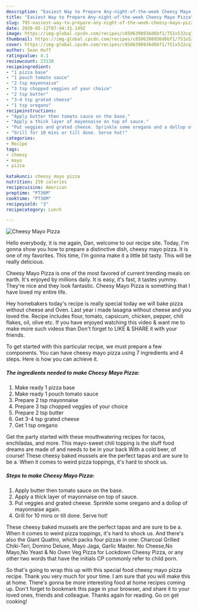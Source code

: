 ```yaml
---
description: "Easiest Way to Prepare Any-night-of-the-week Cheesy Mayo Pizza"
title: "Easiest Way to Prepare Any-night-of-the-week Cheesy Mayo Pizza"
slug: 795-easiest-way-to-prepare-any-night-of-the-week-cheesy-mayo-pizza
date: 2020-05-12T07:44:31.149Z
image: https://img-global.cpcdn.com/recipes/c8506398936d6bf1/751x532cq70/cheesy-mayo-pizza-recipe-main-photo.jpg
thumbnail: https://img-global.cpcdn.com/recipes/c8506398936d6bf1/751x532cq70/cheesy-mayo-pizza-recipe-main-photo.jpg
cover: https://img-global.cpcdn.com/recipes/c8506398936d6bf1/751x532cq70/cheesy-mayo-pizza-recipe-main-photo.jpg
author: Sean Huff
ratingvalue: 4.1
reviewcount: 23130
recipeingredient:
- "1 pizza base"
- "1 pouch tomato sauce"
- "2 tsp mayonnaise"
- "3 tsp chopped veggies of your choice"
- "2 tsp butter"
- "3-4 tsp grated cheese"
- "1 tsp oregano"
recipeinstructions:
- "Apply butter then tomato sauce on the base."
- "Apply a thick layer of mayonnaise on top of sauce."
- "Put veggies and grated cheese. Sprinkle some oregano and a dollop of mayonnaise again."
- "Grill for 10 mins or till done. Serve hot!"
categories:
- Recipe
tags:
- cheesy
- mayo
- pizza

katakunci: cheesy mayo pizza 
nutrition: 259 calories
recipecuisine: American
preptime: "PT36M"
cooktime: "PT36M"
recipeyield: "3"
recipecategory: Lunch

---
```



![Cheesy Mayo Pizza](https://img-global.cpcdn.com/recipes/c8506398936d6bf1/751x532cq70/cheesy-mayo-pizza-recipe-main-photo.jpg)

Hello everybody, it is me again, Dan, welcome to our recipe site. Today, I'm gonna show you how to prepare a distinctive dish, cheesy mayo pizza. It is one of my favorites. This time, I'm gonna make it a little bit tasty. This will be really delicious.

Cheesy Mayo Pizza is one of the most favored of current trending meals on earth. It's enjoyed by millions daily. It is easy, it's fast, it tastes yummy. They're nice and they look fantastic. Cheesy Mayo Pizza is something that I have loved my entire life.

Hey homebakers today&#39;s recipe is really special today we will bake pizza without cheese and Oven. Last year i made lasagna without cheese and you loved the. Recipe includes flour, tomato, capsicum, chicken, pepper, chili flakes, oil, olive etc. If you have enjoyed watching this video &amp; want me to make more such videos than Don&#39;t forget to LIKE &amp; SHARE it with your friends.


To get started with this particular recipe, we must prepare a few components. You can have cheesy mayo pizza using 7 ingredients and 4 steps. Here is how you can achieve it.

<!--inarticleads1-->

##### The ingredients needed to make Cheesy Mayo Pizza:

1. Make ready 1 pizza base
1. Make ready 1 pouch tomato sauce
1. Prepare 2 tsp mayonnaise
1. Prepare 3 tsp chopped veggies of your choice
1. Prepare 2 tsp butter
1. Get 3-4 tsp grated cheese
1. Get 1 tsp oregano


Get the party started with these mouthwatering recipes for tacos, enchiladas, and more. This mayo-sweet chili topping is the stuff food dreams are made of and needs to be in your back With a cold beer, of course! These cheesy baked mussels are the perfect tapas and are sure to be a. When it comes to weird pizza toppings, it&#39;s hard to shock us. 

<!--inarticleads2-->

##### Steps to make Cheesy Mayo Pizza:

1. Apply butter then tomato sauce on the base.
1. Apply a thick layer of mayonnaise on top of sauce.
1. Put veggies and grated cheese. Sprinkle some oregano and a dollop of mayonnaise again.
1. Grill for 10 mins or till done. Serve hot!


These cheesy baked mussels are the perfect tapas and are sure to be a. When it comes to weird pizza toppings, it&#39;s hard to shock us. And there&#39;s also the Giant Quattro, which packs four pizzas in one: Charcoal Grilled Chiki-Teri, Domino Deluxe, Mayo Jaga, Garlic Master. No Cheese,No Mayo,No Yeast &amp; No Oven Veg Pizza for Lockdown Cheesy Pizza, or any other two words that have the initials CP commonly refer to child porn. 

So that's going to wrap this up with this special food cheesy mayo pizza recipe. Thank you very much for your time. I am sure that you will make this at home. There's gonna be more interesting food at home recipes coming up. Don't forget to bookmark this page in your browser, and share it to your loved ones, friends and colleague. Thanks again for reading. Go on get cooking!
